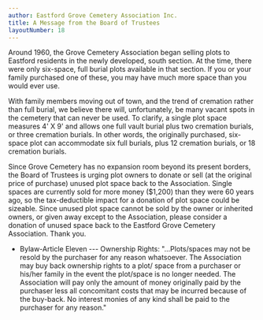 ```yaml
---
author: Eastford Grove Cemetery Association Inc.
title: A Message from the Board of Trustees
layoutNumber: 18
---
```


Around 1960, the Grove Cemetery Association began selling plots to
Eastford residents in the newly developed, south section. At the time,
there were only six-space, full burial plots available in that section.
If you or your family purchased one of these, you may have much more
space than you would ever use.

With family members moving out of town, and the trend of cremation
rather than full burial, we believe there will, unfortunately, be many
vacant spots in the cemetery that can never be used. To clarify, a
single plot space measures 4' X 9' and allows one full vault burial plus
two cremation burials, or three cremation burials. In other words, the
originally purchased, six-space plot can accommodate six full burials,
plus 12 cremation burials, or 18 cremation burials.

Since Grove Cemetery has no expansion room beyond its present borders,
the Board of Trustees is urging plot owners to donate or sell (at the
original price of purchase) unused plot space back to the Association.
Single spaces are currently sold for more money (\$1,200) than they were
60 years ago, so the tax-deductible impact for a donation of plot space
could be sizeable. Since unused plot space cannot be sold by the owner
or inherited owners, or given away except to the Association, please
consider a donation of unused space back to the Eastford Grove Cemetery
Association. Thank you.

- Bylaw-Article Eleven --- Ownership Rights: "...Plots/spaces may not be
resold by the purchaser for any reason whatsoever. The Association may
buy back ownership rights to a plot/ space from a purchaser or his/her
family in the event the plot/space is no longer needed. The Association
will pay only the amount of money originally paid by the purchaser less
all concomitant costs that may be incurred because of the buy-back. No
interest monies of any kind shall be paid to the purchaser for any
reason."
